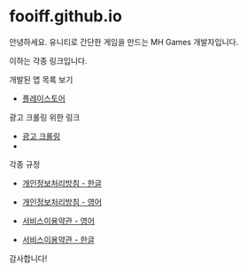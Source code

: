 # fooiff.github.io

안녕하세요. 유니티로 간단한 게임을 만드는 MH Games 개발자입니다.

이하는 각종 링크입니다.

개발된 앱 목록 보기
- [플레이스토어](https://play.google.com/store/apps/dev?id=8290699567799906041)

광고 크롤링 위한 링크
- [광고 크롤링](https://fooiff.github.io/app-ads.txt/)
- 



각종 규정

- [개인정보처리방침 - 한글](https://fooiff.github.io/MHCompany.Privacy/)


- [개인정보처리방침 - 영어](https://fooiff.github.io/MHCompany.Privacy_en/)


- [서비스이용약관 - 영어](https://fooiff.github.io/MHCompany.Service_en/)


- [서비스이용약관 - 한글](https://fooiff.github.io/MHCompany.Service/)

감사합니다!
